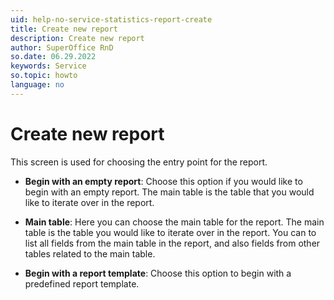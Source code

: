 ```yaml
---
uid: help-no-service-statistics-report-create
title: Create new report
description: Create new report
author: SuperOffice RnD
so.date: 06.29.2022
keywords: Service
so.topic: howto
language: no
---
```


# Create new report

This screen is used for choosing the entry point for the report.

* **Begin with an empty report**: Choose this option if you would like to begin with an empty report. The main table is the table that you would like to iterate over in the report.

* **Main table**: Here you can choose the main table for the report. The main table is the table you would like to iterate over in the report. You can to list all fields from the main table in the report, and also fields from other tables related to the main table.

* **Begin with a report template**: Choose this option to begin with a predefined report template.

